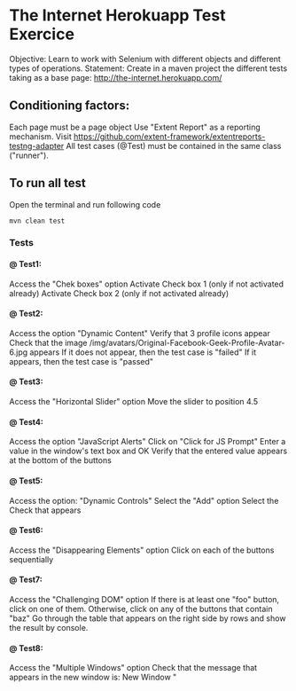 # The Internet Herokuapp Test Exercice

Objective: Learn to work with Selenium with different objects and different types of operations.
Statement: Create in a maven project the different tests taking as a base page: http://the-internet.herokuapp.com/

## Conditioning factors:

Each page must be a page object
Use "Extent Report" as a reporting mechanism. Visit https://github.com/extent-framework/extentreports-testng-adapter
All test cases (@Test) must be contained in the same class ("runner").

## To run all test

Open the terminal and run following code

```
mvn clean test

```

### Tests

#### @ Test1:

Access the "Chek boxes" option
Activate Check box 1 (only if not activated already)
Activate Check box 2 (only if not activated already)

#### @ Test2:

Access the option "Dynamic Content"
Verify that 3 profile icons appear
Check that the image /img/avatars/Original-Facebook-Geek-Profile-Avatar-6.jpg appears
If it does not appear, then the test case is "failed"
If it appears, then the test case is "passed"

#### @ Test3:

Access the "Horizontal Slider" option
Move the slider to position 4.5

#### @ Test4:

Access the option "JavaScript Alerts"
Click on "Click for JS Prompt"
Enter a value in the window's text box and OK
Verify that the entered value appears at the bottom of the buttons

#### @ Test5:

Access the option: "Dynamic Controls"
Select the "Add" option
Select the Check that appears

#### @ Test6:

Access the "Disappearing Elements" option
Click on each of the buttons sequentially

#### @ Test7:

Access the "Challenging DOM" option
If there is at least one "foo" button, click on one of them. Otherwise, click on any of the buttons that contain "baz"
Go through the table that appears on the right side by rows and show the result by console.

#### @ Test8:

Access the "Multiple Windows" option
Check that the message that appears in the new window is: New Window "